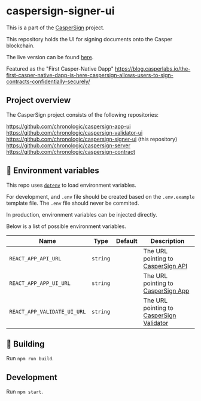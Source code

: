 # caspersign-signer-ui

This is a part of the [CasperSign](https://blog.chronologic.network/caspersign-immutable-document-signatures-on-the-blockchain-65edc4969bf0) project.

This repository holds the UI for signing documents onto the Casper blockchain.

The live version can be found [here](https://sign.caspersign.io/).

Featured as the "First Casper-Native Dapp" https://blog.casperlabs.io/the-first-casper-native-dapp-is-here-caspersign-allows-users-to-sign-contracts-confidentially-securely/

## Project overview

The CasperSign project consists of the following repositories:

https://github.com/chronologic/caspersign-app-ui
https://github.com/chronologic/caspersign-validator-ui
https://github.com/chronologic/caspersign-signer-ui (this repository)
https://github.com/chronologic/caspersign-server
https://github.com/chronologic/caspersign-contract

## 🔧 Environment variables

This repo uses [`dotenv`](https://www.npmjs.com/package/dotenv) to load environment variables.

For development, and `.env` file should be created based on the `.env.example` template file. The `.env` file should never be commited.

In production, environment variables can be injected directly.

Below is a list of possible environment variables.

| Name                        | Type     | Default | Description                                                                                        |
| --------------------------- | -------- | ------- | -------------------------------------------------------------------------------------------------- |
| `REACT_APP_API_URL`         | `string` |         | The URL pointing to [CasperSign API](https://github.com/chronologic/caspersign-server)             |
| `REACT_APP_APP_UI_URL`      | `string` |         | The URL pointing to [CasperSign App](https://github.com/chronologic/caspersign-app-ui)             |
| `REACT_APP_VALIDATE_UI_URL` | `string` |         | The URL pointing to [CasperSign Validator](https://github.com/chronologic/caspersign-validator-ui) |

## :construction: Building

Run `npm run build`.

## Development

Run `npm start`.
